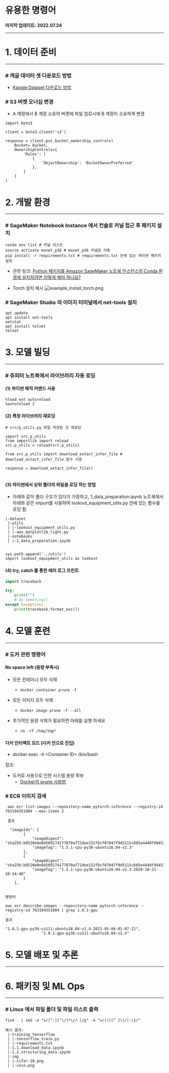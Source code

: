# 유용한 명령어

**마지막 업데이트: 2022.07.24**


---

# 1. 데이터 준비
---
### \# 캐글 데이터 셋 다운로드 방법
- [Kaggle Dataset 다운로드 방법](https://github.com/mullue/amazon-sagemaker-architecting-for-ml/blob/master/Starter-Code-kr/How_to_downlaod_kaggle_data/0.download_kaggle_dataset.ipynb)

### \# S3 버켓 오너십 변경
- A 계정에서 B 계정 소유의 버켓에 파일 업로시에 B 계정이 소유하게 변경

```
import boto3

client = boto3.client('s3')

response = client.put_bucket_ownership_controls(
    Bucket= bucket,
    OwnershipControls={
        'Rules': [
            {
                'ObjectOwnership': 'BucketOwnerPreferred'
            },
        ]
    }
)
```



# 2. 개발 환경
---
### \# SageMaker Notebook Instance 에서 컨솔로 커널 접근 후 패키지 설치

```
conda env list # 커널 리스트
source activate mxnet_p36 # mxnet_p36 커널로 이동
pip install -r requirements.txt # requirements.txt 안에 있는 파이썬 패키지 설치

```
- 관련 링크: [Python 패키지를 Amazon SageMaker 노트북 인스턴스의 Conda 환경에 설치하려면 어떻게 해야 하나요?](https://aws.amazon.com/ko/premiumsupport/knowledge-center/sagemaker-python-package-conda/)

- Torch 설치 예시
![example_install_torch.png](img/example_install_torch.png)

### \# SageMaker Studio 의 이미지 터미널에서 net-tools 설치

```
apt update
apt install net-tools
netstat
apt install telnet
telnet
```



# 3. 모델 빌딩
---
### \# 쥬피터 노트북에서 라이브러리 자동 로딩

#### (1) 파이썬 매직 커맨드 사용
```
%load_ext autoreload
%autoreload 2
```

#### (2) 특정 라이브러리 재로딩
```
# src/p_utils.py 파일 저장된 것 재로딩

import src.p_utils 
from importlib import reload
src.p_utils = reload(src.p_utils)

from src.p_utils import download_extact_infer_file # download_extact_infer_file 함수 사용

response = download_extact_infer_file()


```


#### (3) 파이썬에서 상위 폴더의 파일을 로딩 하는 방법

- 아래와 같이 폴더 구조가 있다가 가정하고, 1_data_preparation.ipynb 노트북에서 아래와 같은 import를 사용하여 lookout_equipment_utils.py 안에 있는 함수를 로딩 함.

``` 
|-dataset
 |-utils
 | |-lookout_equipment_utils.py
 | |-aws_matplotlib_light.py
 |-notebooks
 | |-1_data_preparation.ipynb
 

sys.path.append('../utils')
import lookout_equipment_utils as lookout 
```

#### (4) try, catch 를 통한 에러 로그 프린트
```python
import traceback

try:
    print("")
    # do someting()
except Exception:
    print(traceback.format_exc())


```


# 4. 모델 훈련
---
### \# 도커 관련 명령어

#### No space left (용량 부족시)

- 모든 컨테이너 모두 삭제
    - `docker container prune -f` 


- 모든 이미지 모두 삭제
    - `docker image prune -f --all`


- 추가적인 용량 삭제가 필요하면 아래를 실행 하세요
    - `rm -rf /tmp/tmp*`

#### 다커 인터렉트 모드 (다커 안으로 진입)
- docker exec -it \<Container ID\> /bin/bash 
    
참조: 
- 도커로 사용으로 인한 시스템 용량 확보
    - [Docker의 prune 사용법](https://www.lainyzine.com/ko/article/docker-prune-usage-remove-unused-docker-objects/)
    
### \# ECR 이미지 검색
```
 aws ecr list-images --repository-name pytorch-inference --registry-id 763104351884 --max-items 2
 
 결과
 
  "imageIds": [
        {
            "imageDigest": "sha256:b0520e0e84509174177870af72dee152f8cf07047f9d5115c685e4440f49453e",
            "imageTag": "1.5.1-cpu-py36-ubuntu16.04-v2.3"
        },
        {
            "imageDigest": "sha256:b0520e0e84509174177870af72dee152f8cf07047f9d5115c685e4440f49453e",
            "imageTag": "1.5.1-cpu-py36-ubuntu16.04-v2.3-2020-10-21-20-34-40"
        }
    ],
 
```
```
명령어

aws ecr describe-images --repository-name pytorch-inference --registry-id 763104351884 | grep 1.8.1-gpu

결과

"1.8.1-gpu-py36-cu111-ubuntu18.04-v1.4-2021-05-04-01-07-21",
                "1.8.1-gpu-py36-cu111-ubuntu18.04-v1.4"
```



# 5. 모델 배포 및 추론
---

# 6. 패키징 및 ML Ops
---

### \# Linux 에서 파일 폴더 및 파일 리스트 출력

```
find . | sed -e "s/[^-][^\/]*\// |/g" -e "s/|\([^ ]\)/|-\1/"

예시 결과:
 |-training_tensorflow
 | |-tensorflow_train.py
 | |-requirements.txt
 |-1.1.download_data.ipynb
 |-1.2.structuring_data.ipynb 
 |-img
 | |-cifar-10.png
 | |-coco.png
```



